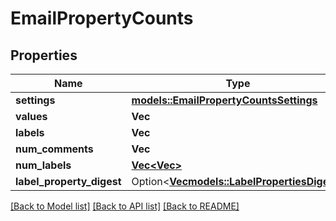 # EmailPropertyCounts

## Properties

Name | Type | Description | Notes
------------ | ------------- | ------------- | -------------
**settings** | [**models::EmailPropertyCountsSettings**](EmailPropertyCountsSettings.md) |  | 
**values** | **Vec<String>** |  | 
**labels** | **Vec<String>** |  | 
**num_comments** | **Vec<f64>** |  | 
**num_labels** | [**Vec<Vec<f64>>**](Vec.md) |  | 
**label_property_digest** | Option<[**Vec<models::LabelPropertiesDigest>**](LabelPropertiesDigest.md)> |  | [optional]

[[Back to Model list]](../README.md#documentation-for-models) [[Back to API list]](../README.md#documentation-for-api-endpoints) [[Back to README]](../README.md)


